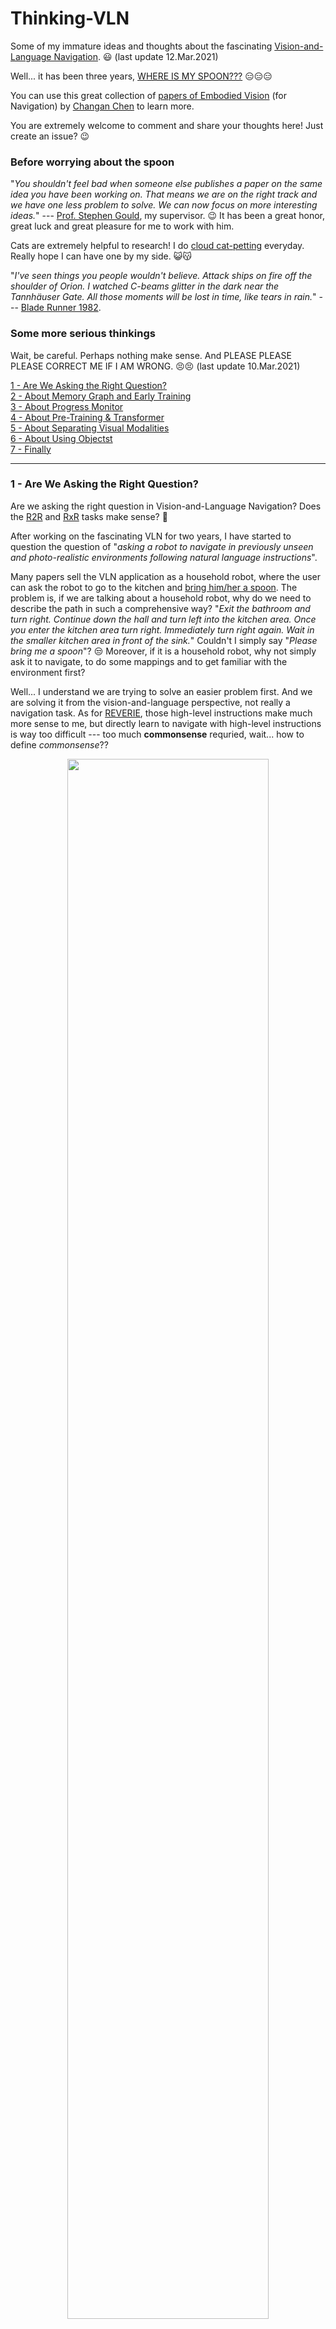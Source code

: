 # Thinking-VLN
Some of my immature ideas and thoughts about the fascinating [Vision-and-Language Navigation](https://panderson.me/). :smiley: (last update 12.Mar.2021)

Well... it has been three years, [WHERE IS MY SPOON???](https://bringmeaspoon.org/) :expressionless::expressionless::expressionless:

You can use this great collection of [papers of Embodied Vision](https://github.com/ChanganVR/awesome-embodied-vision) (for Navigation) by [Changan Chen](https://changan.io/) to learn more.

You are extremely welcome to comment and share your thoughts here! Just create an issue? :wink:

### Before worrying about the spoon

"*You shouldn't feel bad when someone else publishes a paper on the same idea you have been working on. That means we are on the right track and we have one less problem to solve. We can now focus on more interesting ideas.*" --- [Prof. Stephen Gould](http://users.cecs.anu.edu.au/~sgould/), my supervisor. :wink: It has been a great honor, great luck and great pleasure for me to work with him.

Cats are extremely helpful to research! I do [cloud cat-petting](https://space.bilibili.com/298946431/) everyday. Really hope I can have one by my side. :smiley_cat::kissing_cat:

"*I've seen things you people wouldn't believe. Attack ships on fire off the shoulder of Orion. I watched C-beams glitter in the dark near the Tannhäuser Gate. All those moments will be lost in time, like tears in rain.*" --- [Blade Runner 1982](https://www.imdb.com/title/tt0083658/).

### Some more serious thinkings

Wait, be careful. Perhaps nothing make sense. And PLEASE PLEASE PLEASE CORRECT ME IF I AM WRONG. :persevere::persevere: (last update 10.Mar.2021)

<a href="#1">1 - Are We Asking the Right Question?</a><br>
<a href="#2">2 - About Memory Graph and Early Training</a><br>
<a href="#3">3 - About Progress Monitor</a><br>
<a href="#4">4 - About Pre-Training & Transformer</a><br>
<a href="#5">5 - About Separating Visual Modalities</a><br>
<a href="#6">6 - About Using Objectst</a><br>
<a href="#7">7 - Finally</a><br>

-------------------------

### <a name="1"></a>1 - Are We Asking the Right Question?

Are we asking the right question in Vision-and-Language Navigation? Does the [R2R](https://arxiv.org/abs/1711.07280) and [RxR](https://arxiv.org/abs/2010.07954) tasks make sense? :thinking:

After working on the fascinating VLN for two years, I have started to question the question of "*asking a robot to navigate in previously unseen and photo-realistic environments following natural language instructions*".

Many papers sell the VLN application as a household robot, where the user can ask the robot to go to the kitchen and [bring him/her a spoon](https://bringmeaspoon.org/). The problem is, if we are talking about a household robot, why do we need to describe the path in such a comprehensive way? "*Exit the bathroom and turn right. Continue down the hall and turn left into the kitchen area. Once you enter the kitchen area turn right. Immediately turn right again. Wait in the smaller kitchen area in front of the sink.*" Couldn't I simply say "*Please bring me a spoon*"? :unamused: Moreover, if it is a household robot, why not simply ask it to navigate, to do some mappings and to get familiar with the environment first?

Well... I understand we are trying to solve an easier problem first. And we are solving it from the vision-and-language perspective, not really a navigation task. As for [REVERIE](https://github.com/YuankaiQi/REVERIE), those high-level instructions make much more sense to me, but directly learn to navigate with high-level instructions is way too difficult --- too much **commonsense** requried, wait... how to define *commonsense*??

<p align="center"><img src="figures/peter-vln.jpg" width=80%></p>
<p align="center">Fig. Vision-and-Language Navigation (Peter Anderson et al., CVPR 2018).</p>

[Self-Exploration](https://arxiv.org/abs/1811.10092) is a very inspiring self-supervised learning method, which "*is of practical benefit because it facilitates lifelong learning and adaption to new environments*". But whenever I think about mapping a new environment, I am not sure if self-exploration is still a good idea, afterall, the [Speaker](https://arxiv.org/abs/1806.02724) is defective and the training should be slow. That's why I didn't do pre-exploration in [FGR2R](https://arxiv.org/abs/2004.02707), [Entity-Graph](https://arxiv.org/abs/2010.09304) and [Recurrent-VLN-BERT](https://arxiv.org/abs/2011.13922).

I guess this is probably the reason why I became a big fan of the [Active Neural SLAM](https://www.cs.cmu.edu/~dchaplot/projects/neural-slam.html) by [Devendra Singh Chaplot](https://www.cs.cmu.edu/~dchaplot/projects/neural-slam.html), and his other great works such as [Neural Topological SLAM](https://arxiv.org/abs/2005.12256) and [Goal-Oriented Semantic Exploration](https://arxiv.org/abs/2007.00643). Soon after that, we really wanted to do SLAM for VLN, but Ta-Dah! [Topological Planning with TRMs for VLN](https://arxiv.org/abs/2012.05292), a very beautiful work by [Kevin Chen](https://cs.stanford.edu/~kchen92/), couldn't say we can do better. :wink::wink:

Simply "*bring me a spoon*" sounds like we don't need (natural) language at all, but that's definitely not how I picture VLN. I am thinking of an interactive senario, involving visual dialog, something like -- "*Please bring me a spoon*" "*On my way to kitchen...*" "*I think I left it on the dinning table yesterday.*" "*I can see a teaspoon and a soupsoon on the table...*" "*Soupspoon.*" "*Got it, on my way back.*" :relaxed: A (beautiful) task that allows pre-exploration-mapping, and combines visual-question-answering, referring expression, dialog, and navigation.

- Vision-and-Language Navigation: Interpreting Visually-Grounded Navigation Instructions in Real Environments
  - Peter Anderson et al., CVPR 2018. [ [paper](https://arxiv.org/abs/1711.07280) | [code](https://github.com/peteanderson80/Matterport3DSimulator) | [project page](https://bringmeaspoon.org/) ]
- Reinforced Cross-Modal Matching and Self-Supervised Imitation Learning for Vision-Language Navigation
  - Xin Wang et al., CVPR 2019. [ [paper](https://arxiv.org/abs/1811.10092) ]
- Learning to Explore using Active Neural SLAM
  - Devendra Singh Chaplot et al., ICLR 2020. [ [Habitat challenge winner](https://aihabitat.org/challenge/2019/) | [paper](https://openreview.net/pdf?id=HklXn1BKDH) | [code](https://github.com/devendrachaplot/Neural-SLAM) | [project page](https://www.cs.cmu.edu/~dchaplot/projects/neural-slam.html) ]
- Neural Topological SLAM for Visual Navigation
  - Devendra Singh Chaplot et al., CVPR 2020. [ [paper](https://arxiv.org/abs/2005.12256) | [project page](https://www.cs.cmu.edu/~dchaplot/projects/neural-topological-slam.html) ]
- Object Goal Navigation using Goal-Oriented Semantic Exploration
  - Devendra Singh Chaplot et al., NeurIPS 2020. [ [Habitat challenge winner](https://aihabitat.org/challenge/2020/) | [paper](https://arxiv.org/abs/2007.00643) | [project page](https://www.cs.cmu.edu/~dchaplot/projects/semantic-exploration.html) ]
- Topological Planning with Transformers for Vision-and-Language Navigation
  - Kevin Chen et al., arXiv 2021. [ [paper](https://arxiv.org/abs/2012.05292) ]

<!--[ [paper]() | [code]() | [project page]() ]-->
-----------------------


### <a name="2"></a>2 - About Memory Graph and Early Training

Under the current R2R-VLN setting. If the agent is very certain of its current position, why does it need to read/care about the previous sub-instructions? :confused::confused:

After the [Fine-Grained-R2R](https://arxiv.org/abs/2004.02707) paper, we were interested in upgrading the sub-instruction aware module to allow the attention to jump back and forth among sub-instructions. One idea was to build a **sub-instruction attention graph** where each node represents a sub-instruction and the language attention can travel through edges at each time step. Comparing to the baseline method which requires the agent to finish each sub-instruction sequentially, the motivation behind the **sub-instruction attention graph** was to allow the network to attend the correct sub-instruction when the agent corrects itself to the right path from mistaken steps.

I can understand the skipping (jumping forward), but back-tracking sub-instructions? Isn't that unnecessary? :thinking:

That leads me to re-think about early methods on back-tracking such as the [Regretful Agent](https://arxiv.org/abs/1903.01602) and [Tactical Rewind](https://arxiv.org/abs/1903.02547) as well as recent methods on memory buffer/graph, such as the [Evolving Graphical Planner](https://arxiv.org/abs/2007.05655), [Structured Scene Memory](https://arxiv.org/abs/2103.03454) and [Active Exploration](https://arxiv.org/abs/2007.08037). One common method is to define a memory graph (relying on the connectivity map of the [Matterport3D environments](https://niessner.github.io/Matterport/)), which records all the visited viewpoints and all the navigable viewpoints along the way as the agent progresses.

<p align="center"><img src="figures/structured-scene-memory.png" width=50%></p>
<p align="center">Fig. Structured Scene Memory for Vision-Language Navigation (Hanqing Wang et al., arXiv 2021).</p>

I think there are two key arguments here -- (1) **Effective exploration** and (2) **Error correction**. In my opinion, this method is expected to help **testing** (not training). However, after training for a long time in the training split (and very likely to overfit due to the small size of [R2R](https://arxiv.org/abs/1711.07280)), almost all the agents should be pretty confident of each decision and are mostly walking on the ground-truth path. In such late training stage, effective exploration and error correction shouldn't be useful to the agents anymore, I am afraid the agents' ability to explore and correct might degenerate or even be forgotten. :worried: I think the best way to validate is, instead of showing the improvement in the overall performance or a qualitative figure, **do a statistical analysis in testing, on how often/when the agent decises to explore and how often/when the agent corrects itself from mistakes (simply *go back* doesn't count, it should be the graph sending the decision signal), comparing to other agents without using a scene memory graph**. :relieved:

If I don't buy *exploration and correction* for testing, then why does the overall testing performance improved? My hypothesis is -- due to the large decision/search space provided by the memory graph, the agent is able to go further and learn more from failure **during the early stage of training**. Intuitively, not only learn about "*don't go into kitchen*" at a local space, but also has a chance to learn about "don't go into bedroom", "not the stairs", "not the livingroom"... (given the same instruction) in a single episode. Feels like relating to reinforcement learning and generalization ability -- not an expert in RL, but the agent seems to learn about some significant knowledge during the noisy exploration in early RL, and carries that knowledge to benefit exploitation in testing (not the curiosity of exploration :joy:). 

Ok... that was just a guess, will be glad to hear if someone oppose this hypothesis. :satisfied: Also, I think I should bring up several very interesting methods that enhance the VLN training, such as [Take the Scenic Route](https://arxiv.org/abs/2003.14269), [Adversarial Path Sampling](https://arxiv.org/abs/1911.07308), [Counterfactual VLN](https://papers.nips.cc/paper/2020/hash/39016cfe079db1bfb359ca72fcba3fd8-Abstract.html) and [Alternate Adversarial Learning](https://arxiv.org/abs/2011.10972).

Encourage exploration in early training or do adversarial/counterfactual learning...? Perhaps... simply collect more data is easier? Hopefully not. From the augmented samples generated by the [Speaker](https://arxiv.org/abs/1806.02724) to the huge amount of image-text-action triplets collected in [PREVALENT](https://arxiv.org/abs/2002.10638), and now we have [RxR](https://arxiv.org/abs/2010.07954)! The data has an increasing coverage of the environment, more diverse start-end pairs and instructions. More data versus more difficult data versus more exploration? :thinking: Could someone analyse the subset of testing samples which these methods solve? :stuck_out_tongue:

- Sub-Instruction Aware Vision-and-Language Navigation
  - Yicong Hong et al., EMNLP2020. [ [paper](https://arxiv.org/abs/2004.02707) | [FGR2R data](https://github.com/YicongHong/Fine-Grained-R2R) ]
- Room-Across-Room: Multilingual Vision-and-Language Navigation with Dense Spatiotemporal Grounding
  - Alexander Ku et al., EMNLP 2020. [ [paper](https://arxiv.org/abs/2010.07954) | [code](https://github.com/google-research-datasets/RxR) | [Habitat Challenge](https://github.com/jacobkrantz/VLN-CE/tree/rxr-habitat-challenge) ]
- The Regretful Agent: Heuristic-Aided Navigation through Progress Estimation
  - Chih-Yao Ma et al., CVPR 2019. [ [paper](https://arxiv.org/abs/1903.01602) | [code](https://github.com/chihyaoma/regretful-agent) | [project page](https://chihyaoma.github.io/project/2019/02/25/regretful.html) ]
- Tactical Rewind: Self-Correction via Backtracking in Vision-and-Language Navigation
  - Liyiming Ke et al., CVPR 2019. [ [paper](https://arxiv.org/abs/1903.02547) | [code](https://github.com/Kelym/FAST) ]
- Evolving Graphical Planner: Contextual Global Planning for Vision-and-Language Navigation
  - Zhiwei Deng et al., NeurIPS 2020. [ [paper](https://arxiv.org/abs/2007.05655) ]
- Structured Scene Memory for Vision-Language Navigation
  - Hanqing Wang et al., arXiv 2021. [ [paper](https://arxiv.org/abs/2103.03454) ]
- Active Visual Information Gathering for Vision-Language Navigation
  - Hanqing Wang et al., ECCV 2020. [ [paper](https://arxiv.org/abs/2007.08037) | [code](https://github.com/HanqingWangAI/Active_VLN) ]

<!--[ [paper]() | [code]() | [project page]() ]-->
-----------------------


### <a name="3"></a>3 - About Progress Monitor

I am wondering if the progress monitors defined in [Self-Monitoring](https://arxiv.org/abs/1901.03035) and [SERL](https://arxiv.org/abs/2007.10835) are learning about a dataset bias. Due to the fact that the predicted language attention weights is an input to the progress estimation module, the network could simply learns to **shift the attention weights as the agent progresses regardless whether the agent is on the right path**. :thinking: :thinking: 

Not sure if this problem is somehow reflected in Fig.(left) below, considering the low success rate in unseen split. I think the correct way of visualizing the language attention is to seperate the **successful and failure cases**, or take the **actual distance to target** into account.

[AuxRN](https://arxiv.org/abs/1911.07883) is similar but they use the attended language features instead of the weights. In their paper, they mentioned "*the attention map tends to be an uniform distribution when the agent gets lost*", but I am not sure how is that shown in Fig.(mid)... :thinking:

<p align="center"><img src="figures/progress-monitor.png" width=80%></p>
<p align="center">Fig. Language attention weights at each step (left: Self-Monitoring, mid: AuxRN, right: Recurrent-VLN-BERT).</p>

[Recurrent-VLN-BERT](https://arxiv.org/abs/2011.13922) doesn't use progress monitor, but the language attention shows similar behaviour, Fig.(right) -- long live the [TRANSFORMER](https://arxiv.org/abs/1706.03762)!!! :joy: The dark region becomes thicker as the agent progresses, not sure if that is due to some short instructions in [R2R](https://github.com/peteanderson80/Matterport3DSimulator), or it reflects some failures cases -- the agent loses its way so it doesn't attend the last bit of the instruction (for stopping).

Perhaps a more rigorous way to argue about progress monitor is to talk about its regularization function in training -- a weak signal to guide the network to read the most relevant text while exploring ([monotonically aligned sequences](https://arxiv.org/abs/2004.02707)), rather than a prediction of the navigation process. [RxR dataset](https://github.com/google-research-datasets/RxR) has much more diverse language and path lengths, should try on that. :grin::grin:

One more thing, the idea in [Fine-Grained-R2R](https://arxiv.org/abs/2004.02707) provides a very handy way to monitor the progress. But after more than a year finished that work, I realize the biggest value of FGR2R is the sub-instructions, not the sub-instruction-path alignment, although the chunking function is only a heuristic.

Oh, one more! Progress estimation helps back-tracking, take a look at the [Regretful Agent](https://arxiv.org/abs/1903.01602) if you are interested.

- Self-Monitoring: Self-Monitoring Navigation Agent via Auxiliary Progress Estimation
  - Chih-Yao Ma et al., ICLR 2019. [ [paper](https://arxiv.org/abs/1901.03035) | [code](https://github.com/chihyaoma/selfmonitoring-agent) | [project page](https://chihyaoma.github.io/project/2018/09/27/selfmonitoring.html) ]
- SERL: Soft Expert Reward Learning for Vision-and-Language Navigation
  - Hu Wang et al., ECCV 2020. [ [paper](https://arxiv.org/abs/2007.10835) ]
- AuxRN: Vision-Language Navigation with Self-Supervised Auxiliary Reasoning Tasks
  - Fengda Zhu et al., CVPR 2020. [ [paper](https://arxiv.org/abs/1911.07883) ]
- Recurrent-VLN-BERT: A Recurrent Vision-and-Language BERT for Navigation
  - Yicong Hong et al., CVPR 2021. [ [paper](https://arxiv.org/abs/2011.13922) | [code](https://github.com/YicongHong/Recurrent-VLN-BERT) ]

BTW, [Self-Monitoring](https://github.com/chihyaoma/selfmonitoring-agent) is where I started to get my hands dirty with VLN, a great paper! Thanks [Dr. Chih-Yao Ma](https://chihyaoma.github.io/)! :laughing:

<!--[ [paper]() | [code]() | [project page]() ]-->
-----------------------


### <a name="4"></a>4 - About Pre-Training & Transformer

Pre-trained [Transformer-based](https://arxiv.org/abs/1706.03762) visual-language models are amazing. 

For VLN, starting from [PRESS](https://arxiv.org/abs/1909.02244) which directly use the language features produced by a pre-trained [BERT](https://arxiv.org/abs/1810.04805). Then, [PREVALENT](https://github.com/weituo12321/PREVALENT) designs the Attended Masked Language Modeling (conditioned on images) and the Action Prediction objectives especially for VLN pre-training, but uses language features only for fine-tuning in downstream tasks. Later, [VLN-BERT](https://arxiv.org/abs/2004.14973) applies MLM to pre-train the network for estimating instruction-path compatibility.

I like our [Recurrent-VLN-BERT](https://github.com/YicongHong/Recurrent-VLN-BERT) for its simplicity and efficiency. We were looking for a way to allow the network to adequetly benefit from the pre-trained V&L knowledge for the VLN tasks. And the idea we came up with is simple enough -- use the [CLS] token as a recurrent link and cut away the entire downstream network -- **using BERT itself as the Navigator** -- it could also be a general network for many other problems which are defined as a partially observable Markov decision process (maybe only with short-term dependency? Not sure...) And finally, very efficient, a single RTX-2080Ti GPU for training to new SoTA (plus zero fine-tuning!). Hopefully I am not over-selling it. :stuck_out_tongue::stuck_out_tongue::stuck_out_tongue:

<p align="center"><img src="figures/recurrent-vln-bert.png" width=50%></p>
<p align="center">Fig. Schematics of the Recurrent Vision-and-Language BERT (OSCAR-based, https://github.com/microsoft/Oscar).</p>

We started the project in a way very similar to [PREVALENT](https://arxiv.org/abs/2002.10638). [Cristian](https://crodriguezo.github.io/) and I designed five pre-training objectives: (1) Heading Angle Prediction, (2) Contrastive Instruction-Path Learning, (3) Stopping Prediction, (4) Sub-Instructions Permutation Learning and (5) Masked Verbs Modelling. We coded up lots of stuffs but soon we are frightened by the data and the compute requirement.

Guess not all the research group has the resources to run pre-training. "*Learn to use the pre-trained knowledge could be the next trend, rather than everyone doing the pre-training themselves*" --- [Dr. Qi Wu](http://www.qi-wu.me/), my secondary supervisor. :grinning::relieved:

On the other hand, it is great to see that Transformer is applied for achieving lots of other important functions in navigation, such as [Scene Memory](https://openaccess.thecvf.com/content_CVPR_2019/html/Fang_Scene_Memory_Transformer_for_Embodied_Agents_in_Long-Horizon_Tasks_CVPR_2019_paper.html), [Back-Translation](https://arxiv.org/pdf/2103.00852.pdf), and one of my favourite -- [Topological Mapping and Planning](https://arxiv.org/abs/2012.05292). :satisfied::satisfied:

- PRESS: Robust Navigation with Language Pretraining and Stochastic Sampling
  - Xiujun Li et al., EMNLP-IJCNLP 2019. [ [paper](https://arxiv.org/abs/1909.02244) ]
- PREVALENT: Towards Learning a Generic Agent for Vision-and-Language Navigation via Pre-training
  - Weituo Hao et al., CVPR 2020. [ [paper](https://arxiv.org/abs/2002.10638) | [code](https://github.com/weituo12321/PREVALENT) ]
- VLN-BERT: Improving Vision-and-Language Navigation with Image-Text Pairs from the Web
  - Arjun Majumdar et al., ECCV 2020. [ [paper](https://arxiv.org/abs/2004.14973) ]
- Recurrent-VLN-BERT: A Recurrent Vision-and-Language BERT for Navigation
  - Yicong Hong et al., CVPR 2021. [ [paper](https://arxiv.org/abs/2011.13922) | [code](https://github.com/YicongHong/Recurrent-VLN-BERT) ]
- Topological Planning with Transformers for Vision-and-Language Navigation
  - Kevin Chen et al., arXiv 2021. [ [paper](https://arxiv.org/abs/2012.05292) ]

<!--[ [paper]() | [code]() | [project page]() ]-->
-------------------


### <a name="5"></a>5 - About Separating Visual Modalities

Separating different visual modalities and applying independent language attentions is a very influential method in [AreYouLooking](https://arxiv.org/abs/1906.00347), [OAAM](https://arxiv.org/abs/2007.14626), and [Entity-Graph](https://arxiv.org/abs/2010.09304). For visual representations, instead of concatenating the scene (grid) features, object (regional) features and the directional encoding, methods above process these representations with specialized languages to facilitate the network for learning the noun-scene, noun-object and verb-direction correspondences. Of course, before making a decision, we need some methods to aggregate them.

Feels like mixture-of-experts, modular networks, disentangled representations ... and multi-head attention! :joy: "*Multi-head attention allows the model to jointly attend to information from different representation subspaces at different positions... individual attention heads clearly learn to perform different tasks, many appear to exhibit behavior related to the syntactic and semantic structure of the sentences*" --- [Attention Is All You Need](https://arxiv.org/abs/1706.03762). 

Hmm... [Recurrent-VLN-BERT](https://arxiv.org/abs/2011.13922) doesn't separate the scene features and the directional encoding, but it has multi-head attention. :smirk: Although not really interpretable. I really like this figure where Right: the attention on state ([CLS]) avoids all the key landmarks (nouns), while the nouns learned about co-occurrence (picture-wall, countertop-kitchen). Left: the state picks out all the landmarks.

<p align="center"><img src="figures/language-attention-bert.png" width=50%></p>
<p align="center">Fig. Language self-attention weights of some selected heads in Recurrent-VLN-BERT.</p>

- Are You Looking? Grounding to Multiple Modalities in Vision-and-Language Navigation
  - Ronghang Hu et al., ACL 2019. [ [paper](https://arxiv.org/abs/1906.00347) ]
- Object-and-Action Aware Model for Visual Language Navigation
  - Yuankai Qi et al., ECCV 2020. [ [paper](https://arxiv.org/abs/2007.14626) ]
- Language and Visual Entity Relationship Graph for Agent Navigation
  - Yicong Hong et al., NeurIPS 2020. [ [paper](https://arxiv.org/abs/2010.09304) | [code](https://github.com/YicongHong/Entity-Graph-VLN)  ]


<!--[ [paper]() | [code]() | [project page]() ]-->
-------------------


### <a name="6"></a>6 - About Using Objects

Objects in R2R-VLN? **Too sparse and too noisy**. Apart from [AreYouLooking](https://arxiv.org/abs/1906.00347), [Entity-Graph](https://arxiv.org/abs/2010.09304) and [DiagnosingEnvBias](https://arxiv.org/abs/2005.03086), I can't think of any other work that exploit objects in [Matterport3D](https://niessner.github.io/Matterport/) environment (important landmarks mentioned in [R2R](https://arxiv.org/abs/1711.07280) instructions). :thinking: We believe objects in instructions are extremely important because they "*allowing the agent to be aware of the exact progress of completing the instruction, providing strong localization signals to the agent in the environment and clarifying ambiguity for choosing a direction... use them for progress monitoring, instance tracking or reward shaping in reinforcement learning.*" ---[Entity-Graph](https://arxiv.org/abs/2010.09304). Feels like we should be able to design lots of interesting learning objectives based on objects.

It is too difficult for the network to learn the sparse, diverse and noisy object features only using the small [R2R dataset](https://arxiv.org/abs/1711.07280). Even for the [REVERIE dataset](https://arxiv.org/abs/1904.10151), where the object positions are given, it is still hard. One way to get around this problem, as in all the aforementioned papers [AreYouLooking](https://arxiv.org/abs/1906.00347), [Entity-Graph](https://arxiv.org/abs/2010.09304) and [DiagnosingEnvBias](https://arxiv.org/abs/2005.03086), is to use the word embeddings of the detected object labels instead of the object features. Such method also facilitates the attention to find out the correspondence between instruction and visual objects, because "*the agent only needs to learn the text-text correspondence rather than the hard text-visual correspondence*" ([Entity-Graph](https://arxiv.org/abs/2010.09304)). :confused::confused:

<p align="center"><img src="figures/object-detection.png" width=50%></p>
<p align="center">Fig. An example of detected objects in R2R-VLN.</p>

What about those less valueable object labels in the detection? Such as sky, wall and floor? [Entity-Graph](https://arxiv.org/abs/2010.09304) further "*to simplify the object vocabulary and remove rare detections, we combine the 1,600 classes to 101 classes, where the 100 classes are the most frequent objects appear in both the instruction and the environment of the training data, and the remaining 1 class is others*", while [DiagnosingEnvBias](https://arxiv.org/abs/2005.03086) "*calculate the total areas of each detection object among all environments and pick the labels that take up a relatively large proportion of the environments*". Well... just a small but very helpful trick. :grimacing::grimacing:

NEVERTHELESS, maybe we don't need to worry about regional features at all, perhaps ResNet scene features already captured the salient objects, such as bathtub in bathroom, oven in kitchen and TV in livingroom. :sweat_smile::sweat_smile::sweat_smile:

Another very interesting finding in [Entity-Graph](https://arxiv.org/abs/2010.09304) is that "*there exists a large difference between the subset of unseen samples (a unique 10%) solved by our graph networks with objects and the subset (another unique 8%) solved by our graph networks without objects.*" Feels like too large to be noise, wondering if we can train a single network to solve all these samples.

- Are You Looking? Grounding to Multiple Modalities in Vision-and-Language Navigation
  - Ronghang Hu et al., ACL 2019. [ [paper](https://arxiv.org/abs/1906.00347) ]
- Language and Visual Entity Relationship Graph for Agent Navigation
  - Yicong Hong et al., NeurIPS 2020. [ [paper](https://arxiv.org/abs/2010.09304) | [code](https://github.com/YicongHong/Entity-Graph-VLN) ]
- Diagnosing the Environment Bias in Vision-and-Language Navigation
  - Yubo Zhang et al., IJCAI 2020. [ [paper](https://arxiv.org/abs/2005.03086) | [code](https://github.com/zhangybzbo/EnvBiasVLN) ]

<!--[ [paper]() | [code]() | [project page]() ]-->
-----------------------


### <a name="7"></a>7 - Finally

The greatest lesson I've learned in my PhD so far is never about how to publish a paper.

It's about how to learn, how to think, how to find a solution, how to plan, how to work with others and how to communicate.

Learn to persist, learn to respect, learn to be responsible, learn to be precise, learn to be open-minded, learn to be thankful, learn to be critical and generous. Learn to enjoy the great time at [ANU](https://www.anu.edu.au/), learn to value my own work and learn to contribute. :relaxed::relaxed::relaxed:

<!-- Thanks [Steve](http://users.cecs.anu.edu.au/~sgould/), thanks [Qi](http://www.qi-wu.me/), thanks [Cristian](https://crodriguezo.github.io/), thanks [Lexing](http://users.cecs.anu.edu.au/~xlx/), thanks [Yuankai](https://sites.google.com/site/yuankiqi/home) and thanks all my friends and colleagues at [ACRV](https://www.roboticvision.org/) & [CECS,ANU](https://cecs.anu.edu.au/). -->

Wait... Yicong, have you done all the experiments? NO!?? THEN GET BACK TO WORK!!! :angry::angry::angry:
